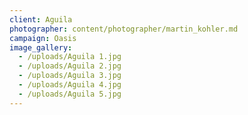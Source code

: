 ```yaml
---
client: Aguila
photographer: content/photographer/martin_kohler.md
campaign: Oasis
image_gallery:
  - /uploads/Aguila 1.jpg
  - /uploads/Aguila 2.jpg
  - /uploads/Aguila 3.jpg
  - /uploads/Aguila 4.jpg
  - /uploads/Aguila 5.jpg
---
```


